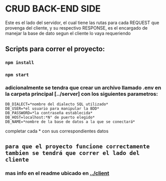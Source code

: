 # CRUD BACK-END SIDE

Este es el lado del servidor, el cual tiene las rutas para cada REQUEST que provenga del cliente, y su respectivo RESPONSE, es el encargado de manejar la base de dato segun 
el cliente lo vaya requeriendo

## Scripts para correr el proyecto:

### `npm install`
### `npm start`

### adicionalmente se tendra que crear un archivo llamado .env en la carpeta principal [../server] con los siguientes parametros:

`DB_DIALECT=*nombre del dialecto SQL utilizado*`    
`DB_USER=*el usuario para manipular la BDD*`          
`DB_PASSWORD=*la contraseña establecida*`          
`DB_HOST=localhost:*N° de puerto elegido*`            
`DB_NAME=*nombre de la base de datos a la que se conectará*`             

completar cada * con sus correspondientes datos

## `para que el proyecto funcione correctamente tambien se tendrá que correr el lado del cliente`

### mas info en el readme ubicado en [../client](../client/README.md)
